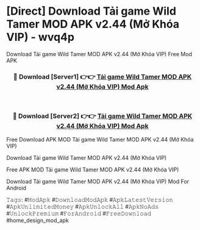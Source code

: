 # [Direct] Download Tải game Wild Tamer MOD APK v2.44 (Mở Khóa VIP) - wvq4p
Download Tải game Wild Tamer MOD APK v2.44 (Mở Khóa VIP) Free Mod APK

<div align="center">
<h3>🔴 Download [Server1] 👉👉 <a href="https://apk-comot.site?title=Tải_game_Wild_Tamer_MOD_APK_v2.44_(Mở_Khóa_VIP)">Tải game Wild Tamer MOD APK v2.44 (Mở Khóa VIP) Mod Apk</a></h3><br>

<h3>🔴 Download [Server2] 👉👉 <a href="https://apk-comot.site?title=Tải_game_Wild_Tamer_MOD_APK_v2.44_(Mở_Khóa_VIP)">Tải game Wild Tamer MOD APK v2.44 (Mở Khóa VIP) Mod Apk</a></h3>
</div>


Free Download APK MOD Tải game Wild Tamer MOD APK v2.44 (Mở Khóa VIP)

Download Tải game Wild Tamer MOD APK v2.44 (Mở Khóa VIP) 

Free APK MOD Tải game Wild Tamer MOD APK v2.44 (Mở Khóa VIP) 

Download Tải game Wild Tamer MOD APK v2.44 (Mở Khóa VIP) Mod For Android

𝚃𝚊𝚐𝚜: #𝙼𝚘𝚍𝙰𝚙𝚔 #𝙳𝚘𝚠𝚗𝚕𝚘𝚊𝚍𝙼𝚘𝚍𝙰𝚙𝚔 #𝙰𝚙𝚔𝙻𝚊𝚝𝚎𝚜𝚝𝚅𝚎𝚛𝚜𝚒𝚘𝚗 #𝙰𝚙𝚔𝚄𝚗𝚕𝚒𝚖𝚒𝚝𝚎𝚍𝙼𝚘𝚗𝚎𝚢 #𝙰𝚙𝚔𝚄𝚗𝚕𝚘𝚌𝚔𝙰𝚕𝚕 #𝙰𝚙𝚔𝙽𝚘𝙰𝚍𝚜 #𝚄𝚗𝚕𝚘𝚌𝚔𝙿𝚛𝚎𝚖𝚒𝚞𝚖 #𝙵𝚘𝚛𝙰𝚗𝚍𝚛𝚘𝚒𝚍 #𝙵𝚛𝚎𝚎𝙳𝚘𝚠𝚗𝚕𝚘𝚊𝚍 #home_design_mod_apk